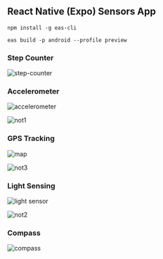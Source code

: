 ## React Native (Expo) Sensors App 

`npm install -g eas-cli`

`eas build -p android --profile preview`
### Step Counter
![step-counter](https://github.com/Ishimwe-William/Bunsen-Sensors-App-with-apk/assets/131299617/2befd5ff-4134-43c0-bc33-9fe3dfc98902)



### Accelerometer
![accelerometer](https://github.com/Ishimwe-William/Bunsen-Sensors-App-with-apk/assets/131299617/23039784-002b-4f31-b42d-5130aebaa474)

![not1](https://github.com/Ishimwe-William/Bunsen-Sensors-App-with-apk/assets/131299617/75b05c42-7792-4576-9137-348de3aae55a)



### GPS Tracking
![map](https://github.com/Ishimwe-William/Bunsen-Sensors-App-with-apk/assets/131299617/4c898c35-6561-4b67-b0b1-9d963b17e4d5)

![not3](https://github.com/Ishimwe-William/Bunsen-Sensors-App-with-apk/assets/131299617/cdb11f56-65a3-4033-ba57-a5aa3e1e5386)



### Light Sensing
![light sensor](https://github.com/Ishimwe-William/Bunsen-Sensors-App-with-apk/assets/131299617/e51a323d-ad89-48d2-bdba-df936238ba0f)

![not2](https://github.com/Ishimwe-William/Bunsen-Sensors-App-with-apk/assets/131299617/bfd7dc37-5797-41f5-a469-143e752a0a8a)



### Compass
![compass](https://github.com/Ishimwe-William/Bunsen-Sensors-App-with-apk/assets/131299617/1a665ddb-50eb-44e8-9b3a-2671dc9a1ff0)
